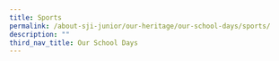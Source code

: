```yaml
---
title: Sports
permalink: /about-sji-junior/our-heritage/our-school-days/sports/
description: ""
third_nav_title: Our School Days
---
```


